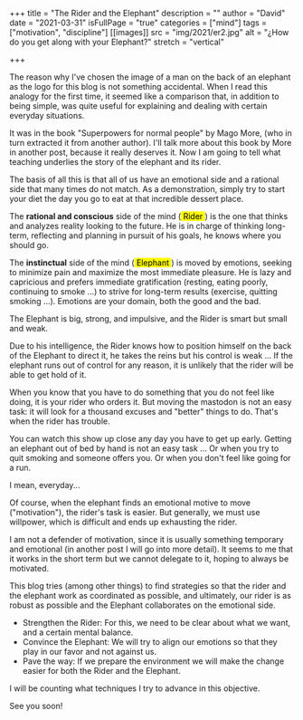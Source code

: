 +++
title = "The Rider and the Elephant"
description = ""
author = "David"
date = "2021-03-31"
isFullPage = "true"
categories = ["mind"]
tags = ["motivation", "discipline"]
[[images]]
  src = "img/2021/er2.jpg"
  alt = "¿How do you get along with your Elephant?"
  stretch = "vertical"

+++

The reason why I've chosen the image of a man on the back of an elephant as the logo for this blog is not something accidental.
When I read this analogy for the first time, it seemed like a comparison that, in addition to being simple, was quite useful for explaining and dealing with certain everyday situations.
<!--more-->

It was in the book "Superpowers for normal people" by Mago More, (who in turn extracted it from another author). I'll talk more about this book by More in another post, because it really deserves it. Now I am going to tell what teaching underlies the story of the elephant and its rider.

The basis of all this is that all of us have an emotional side and a rational side that many times do not match. As a demonstration, simply try to start your diet the day you go to eat at that incredible dessert place.

The **rational and conscious** side of the mind (<mark> Rider </mark>) is the one that thinks and analyzes reality looking to the future. He is in charge of thinking long-term, reflecting and planning in pursuit of his goals, he knows where you should go.

The **instinctual** side of the mind (<mark> Elephant </mark>) is moved by emotions, seeking to minimize pain and maximize the most immediate pleasure. He is lazy and capricious and prefers immediate gratification (resting, eating poorly, continuing to smoke ...) to strive for long-term results (exercise, quitting smoking ...). Emotions are your domain, both the good and the bad.

The Elephant is big, strong, and impulsive, and the Rider is smart but small and weak.

Due to his intelligence, the Rider knows how to position himself on the back of the Elephant to direct it, he takes the reins but his control is weak ... If the elephant runs out of control for any reason, it is unlikely that the rider will be able to get hold of it.

When you know that you have to do something that you do not feel like doing, it is your rider who orders it. But moving the mastodon is not an easy task: it will look for a thousand excuses and "better" things to do. That's when the rider has trouble.

You can watch this show up close any day you have to get up early. Getting an elephant out of bed by hand is not an easy task ...
Or when you try to quit smoking and someone offers you.
Or when you don't feel like going for a run.

I mean, everyday...

Of course, when the elephant finds an emotional motive to move ("motivation"), the rider's task is easier. But generally, we must use willpower, which is difficult and ends up exhausting the rider.

I am not a defender of motivation, since it is usually something temporary and emotional (in another post I will go into more detail). It seems to me that it works in the short term but we cannot delegate to it, hoping to always be motivated.

This blog tries (among other things) to find strategies so that the rider and the elephant work as coordinated as possible, and ultimately, our rider is as robust as possible and the Elephant collaborates on the emotional side.

- Strengthen the Rider: For this, we need to be clear about what we want, and a certain mental balance.
- Convince the Elephant: We will try to align our emotions so that they play in our favor and not against us.
- Pave the way: If we prepare the environment we will make the change easier for both the Rider and the Elephant.

I will be counting what techniques I try to advance in this objective.

See you soon!



